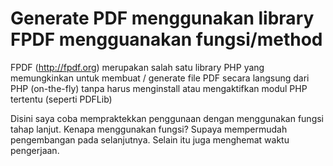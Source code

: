 # Generate PDF menggunakan library FPDF mengguanakan fungsi/method

FPDF (http://fpdf.org) merupakan salah satu library PHP yang
memungkinkan untuk membuat / generate file PDF secara
langsung dari PHP (on-the-fly) tanpa harus menginstall atau mengaktifkan modul PHP tertentu (seperti PDFLib)

Disini saya coba mempraktekkan penggunaan dengan menggunakan fungsi tahap lanjut.
Kenapa menggunakan fungsi? Supaya mempermudah pengembangan pada selanjutnya. 
Selain itu juga menghemat waktu pengerjaan.
